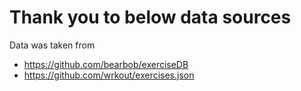 # Thank you to below data sources
Data was taken from 
- https://github.com/bearbob/exerciseDB
- https://github.com/wrkout/exercises.json


